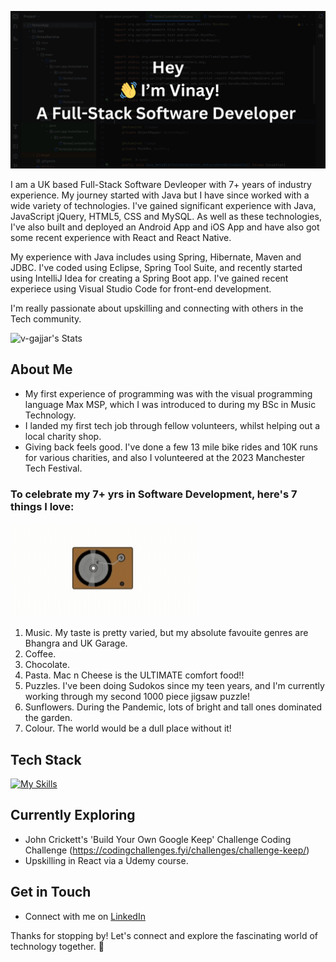 ![banner](https://github.com/v-gajjar/v-gajjar/blob/main/banner-image.png)

I am a UK based Full-Stack Software Devleoper with 7+ years of industry experience. My journey started with Java but I have since worked with a wide variety of technologies. 
I've gained significant experience with Java, JavaScript jQuery, HTML5, CSS and MySQL. As well as these technologies, I've also built and deployed an Android App and iOS App and have also got some recent experience with React and React Native. 

My experience with Java includes using Spring, Hibernate, Maven and JDBC. I've coded using Eclipse, Spring Tool Suite, and recently started using IntelliJ Idea for creating a Spring Boot app. I've gained recent experiece using Visual Studio Code for front-end development. 

I'm really passionate about upskilling and connecting with others in the Tech community. 

![v-gajjar's Stats](https://github-readme-stats.vercel.app/api?username=v-gajjar&theme=vue-dark&show_icons=true&hide_border=true&count_private=true)

## About Me

- My first experience of programming was with the visual programming language Max MSP, which I was introduced to during my BSc in Music Technology. 
- I landed my first tech job through fellow volunteers, whilst helping out a local charity shop.
- Giving back feels good. I've done a few 13 mile bike rides and 10K runs for various charities, and also I volunteered at the 2023 Manchester Tech Festival.

### To celebrate my 7+ yrs in Software Development, here's 7 things I love:
![](https://github.com/v-gajjar/v-gajjar/blob/main/VinylPlayer.gif)
1. Music. My taste is pretty varied, but my absolute favouite genres are Bhangra and UK Garage.
2. Coffee. 
3. Chocolate. 
4. Pasta. Mac n Cheese is the ULTIMATE comfort food!!
5. Puzzles. I've been doing Sudokos since my teen years, and I'm currently working through my second 1000 piece jigsaw puzzle!
6. Sunflowers. During the Pandemic, lots of bright and tall ones dominated the garden.
7. Colour. The world would be a dull place without it!

## Tech Stack
[![My Skills](https://skillicons.dev/icons?i=js,html,css,java,mysql)](https://skillicons.dev)

## Currently Exploring

- John Crickett's 'Build Your Own Google Keep' Challenge Coding Challenge (https://codingchallenges.fyi/challenges/challenge-keep/)
- Upskilling in React via a Udemy course. 
  

## Get in Touch

- Connect with me on [LinkedIn](https://www.linkedin.com/in/vinaygajjar/)

Thanks for stopping by! Let's connect and explore the fascinating world of technology together. 🚀


